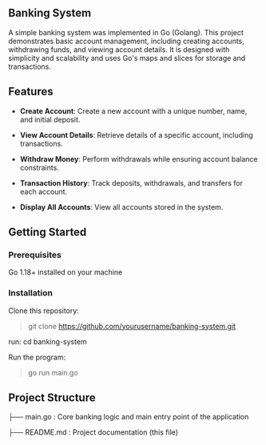 ## Banking System

A simple banking system was implemented in Go (Golang). This project demonstrates basic account management, including creating accounts, withdrawing funds, 
and viewing account details. It is designed with simplicity and scalability and uses Go's maps and slices for storage and transactions.

## Features

* **Create Account**: Create a new account with a unique number, name, and initial deposit.

* **View Account Details**: Retrieve details of a specific account, including transactions.

* **Withdraw Money**: Perform withdrawals while ensuring account balance constraints.

* **Transaction History**: Track deposits, withdrawals, and transfers for each account.

* **Display All Accounts**: View all accounts stored in the system.

## Getting Started

### Prerequisites

Go 1.18+ installed on your machine

### Installation

Clone this repository:

> git clone https://github.com/yourusername/banking-system.git

run: cd banking-system

Run the program:
> go run main.go

## Project Structure
├── main.go          : Core banking logic and main entry point of the application

├── README.md        : Project documentation (this file)

